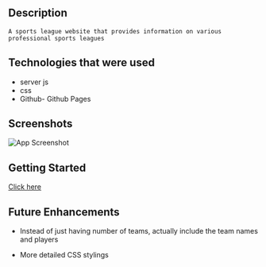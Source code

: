 ## Description 
    A sports league website that provides information on various professional sports leagues

## Technologies that were used 
- server js 
- css 
- Github- Github Pages 

## Screenshots

![App Screenshot]()

## Getting Started 

[Click here](https://xavdavis.github.io/pro-leagues-project/)

## Future Enhancements 
- Instead of just having number of teams, actually include the team names and players

- More detailed CSS stylings